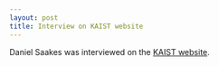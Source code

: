 ```yaml
---
layout: post
title: Interview on KAIST website
---
```

Daniel Saakes was interviewed on the [KAIST website](http://isss.kaist.ac.kr/co/board_view.do?guid=dfe58b20-0242-e411-9402-2c44fd7dfe1e&frompage=5).

